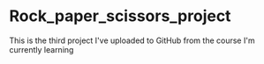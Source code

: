 # Rock_paper_scissors_project
This is the third project I've uploaded to GitHub from the course I'm currently learning
